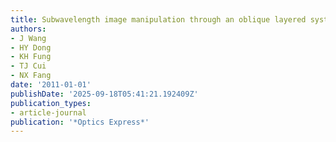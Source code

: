 ```yaml
---
title: Subwavelength image manipulation through an oblique layered system
authors:
- J Wang
- HY Dong
- KH Fung
- TJ Cui
- NX Fang
date: '2011-01-01'
publishDate: '2025-09-18T05:41:21.192409Z'
publication_types:
- article-journal
publication: '*Optics Express*'
---
```

